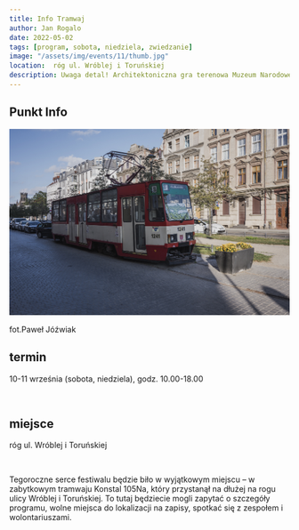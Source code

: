 ```yaml
---
title: Info Tramwaj
author: Jan Rogalo
date: 2022-05-02
tags: [program, sobota, niedziela, zwiedzanie]
image: "/assets/img/events/11/thumb.jpg"
location:  róg ul. Wróblej i Toruńskiej
description: Uwaga detal! Architektoniczna gra terenowa Muzeum Narodowego w Gdańsku
---
```

<section class="section-services">
    <div class="services">

<h1 class="event-h1">Punkt Info</h1>
<div class="image__display">
<div class="image">
     <a href="/assets/img/events/11/TO.jpg"><img class="image__img" src="/assets/img/events/11/TO.jpg"></a>
    <div class="image__overlay image__overlay--primary">
        <p class="grid__description">
             fot.Paweł Jóźwiak
        </p>
    </div>
</div>
</div>

<h2 class="event-h2">termin</h2>
<p>10-11 września (sobota, niedziela), godz. 10.00-18.00</p>
<br>
<h2 class="event-h2">miejsce</h2>
<p>róg ul. Wróblej i Toruńskiej</p>
<br>
<p>Tegoroczne serce festiwalu będzie biło w wyjątkowym miejscu – w zabytkowym tramwaju Konstal 105Na, który przystanął na dłużej na rogu ulicy Wróblej i Toruńskiej. To tutaj będziecie mogli zapytać o szczegóły programu, wolne miejsca do lokalizacji na zapisy, spotkać się z zespołem i wolontariuszami.</p>
</section>
